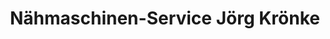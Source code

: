 ---
title: "Nähmaschinen-Service Jörg Krönke"
url: /jena/naehmaschinen-service-joerg-kroenke/
shop: Nähzubehör
---